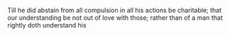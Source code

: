 Till he did abstain from all compulsion in all his actions be charitable; that our understanding be not out of love with those; rather than of a man that rightly doth understand his
